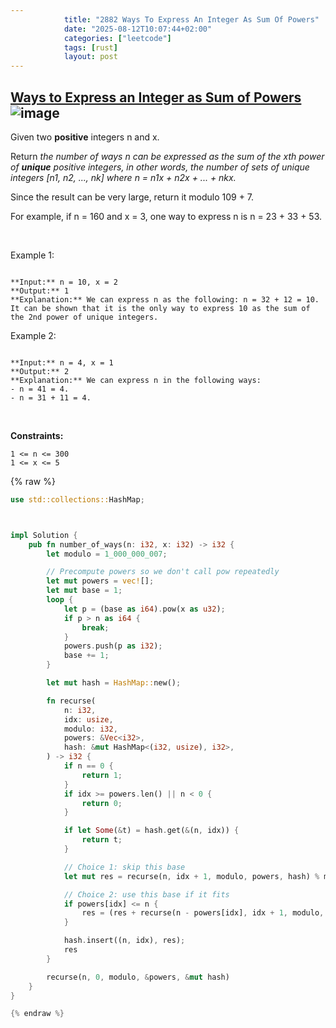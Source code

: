 ```yaml
---
            title: "2882 Ways To Express An Integer As Sum Of Powers"
            date: "2025-08-12T10:07:44+02:00"
            categories: ["leetcode"]
            tags: [rust]
            layout: post
---
```

            
## [Ways to Express an Integer as Sum of Powers](https://leetcode.com/problems/ways-to-express-an-integer-as-sum-of-powers) ![image](https://img.shields.io/badge/Difficulty-Medium-orange)

Given two **positive** integers n and x.

Return *the number of ways *n* can be expressed as the sum of the *xth* power of **unique** positive integers, in other words, the number of sets of unique integers *[n1, n2, ..., nk]* where *n = n1x + n2x + ... + nkx*.*

Since the result can be very large, return it modulo 109 + 7.

For example, if n = 160 and x = 3, one way to express n is n = 23 + 33 + 53.

 

Example 1:

```

**Input:** n = 10, x = 2
**Output:** 1
**Explanation:** We can express n as the following: n = 32 + 12 = 10.
It can be shown that it is the only way to express 10 as the sum of the 2nd power of unique integers.

```

Example 2:

```

**Input:** n = 4, x = 1
**Output:** 2
**Explanation:** We can express n in the following ways:
- n = 41 = 4.
- n = 31 + 11 = 4.

```

 

**Constraints:**

	1 <= n <= 300
	1 <= x <= 5

{% raw %}
```rust
use std::collections::HashMap;



impl Solution {
    pub fn number_of_ways(n: i32, x: i32) -> i32 {
        let modulo = 1_000_000_007;

        // Precompute powers so we don't call pow repeatedly
        let mut powers = vec![];
        let mut base = 1;
        loop {
            let p = (base as i64).pow(x as u32);
            if p > n as i64 {
                break;
            }
            powers.push(p as i32);
            base += 1;
        }

        let mut hash = HashMap::new();

        fn recurse(
            n: i32,
            idx: usize,
            modulo: i32,
            powers: &Vec<i32>,
            hash: &mut HashMap<(i32, usize), i32>,
        ) -> i32 {
            if n == 0 {
                return 1;
            }
            if idx >= powers.len() || n < 0 {
                return 0;
            }

            if let Some(&t) = hash.get(&(n, idx)) {
                return t;
            }

            // Choice 1: skip this base
            let mut res = recurse(n, idx + 1, modulo, powers, hash) % modulo;

            // Choice 2: use this base if it fits
            if powers[idx] <= n {
                res = (res + recurse(n - powers[idx], idx + 1, modulo, powers, hash)) % modulo;
            }

            hash.insert((n, idx), res);
            res
        }

        recurse(n, 0, modulo, &powers, &mut hash)
    }
}

{% endraw %}
